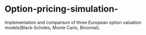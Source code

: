# Option-pricing-simulation-
Implementation and comparison of three European option valuation models(Black-Scholes, Monte Carlo, Binomial).
